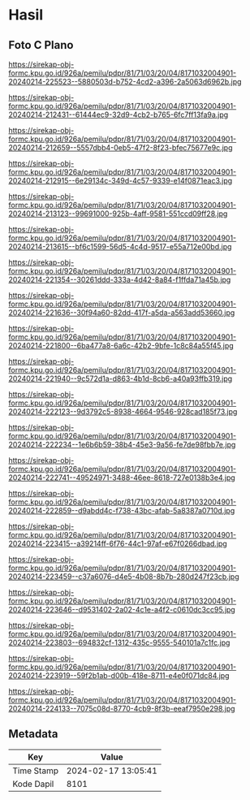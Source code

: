 # Hasil

## Foto C Plano

https://sirekap-obj-formc.kpu.go.id/926a/pemilu/pdpr/81/71/03/20/04/8171032004901-20240214-225523--5880503d-b752-4cd2-a396-2a5063d6962b.jpg

https://sirekap-obj-formc.kpu.go.id/926a/pemilu/pdpr/81/71/03/20/04/8171032004901-20240214-212431--61444ec9-32d9-4cb2-b765-6fc7ff13fa9a.jpg

https://sirekap-obj-formc.kpu.go.id/926a/pemilu/pdpr/81/71/03/20/04/8171032004901-20240214-212659--5557dbb4-0eb5-47f2-8f23-bfec75677e9c.jpg

https://sirekap-obj-formc.kpu.go.id/926a/pemilu/pdpr/81/71/03/20/04/8171032004901-20240214-212915--6e29134c-349d-4c57-9339-e14f0871eac3.jpg

https://sirekap-obj-formc.kpu.go.id/926a/pemilu/pdpr/81/71/03/20/04/8171032004901-20240214-213123--99691000-925b-4aff-9581-551ccd09ff28.jpg

https://sirekap-obj-formc.kpu.go.id/926a/pemilu/pdpr/81/71/03/20/04/8171032004901-20240214-213615--bf6c1599-56d5-4c4d-9517-e55a712e00bd.jpg

https://sirekap-obj-formc.kpu.go.id/926a/pemilu/pdpr/81/71/03/20/04/8171032004901-20240214-221354--30261ddd-333a-4d42-8a84-f1ffda71a45b.jpg

https://sirekap-obj-formc.kpu.go.id/926a/pemilu/pdpr/81/71/03/20/04/8171032004901-20240214-221636--30f94a60-82dd-417f-a5da-a563add53660.jpg

https://sirekap-obj-formc.kpu.go.id/926a/pemilu/pdpr/81/71/03/20/04/8171032004901-20240214-221800--6ba477a8-6a6c-42b2-9bfe-1c8c84a55f45.jpg

https://sirekap-obj-formc.kpu.go.id/926a/pemilu/pdpr/81/71/03/20/04/8171032004901-20240214-221940--9c572d1a-d863-4b1d-8cb6-a40a93ffb319.jpg

https://sirekap-obj-formc.kpu.go.id/926a/pemilu/pdpr/81/71/03/20/04/8171032004901-20240214-222123--9d3792c5-8938-4664-9546-928cad185f73.jpg

https://sirekap-obj-formc.kpu.go.id/926a/pemilu/pdpr/81/71/03/20/04/8171032004901-20240214-222234--1e6b6b59-38b4-45e3-9a56-fe7de98fbb7e.jpg

https://sirekap-obj-formc.kpu.go.id/926a/pemilu/pdpr/81/71/03/20/04/8171032004901-20240214-222741--49524971-3488-46ee-8618-727e0138b3e4.jpg

https://sirekap-obj-formc.kpu.go.id/926a/pemilu/pdpr/81/71/03/20/04/8171032004901-20240214-222859--d9abdd4c-f738-43bc-afab-5a8387a0710d.jpg

https://sirekap-obj-formc.kpu.go.id/926a/pemilu/pdpr/81/71/03/20/04/8171032004901-20240214-223415--a39214ff-6f76-44c1-97af-e67f0266dbad.jpg

https://sirekap-obj-formc.kpu.go.id/926a/pemilu/pdpr/81/71/03/20/04/8171032004901-20240214-223459--c37a6076-d4e5-4b08-8b7b-280d247f23cb.jpg

https://sirekap-obj-formc.kpu.go.id/926a/pemilu/pdpr/81/71/03/20/04/8171032004901-20240214-223646--d9531402-2a02-4c1e-a4f2-c0610dc3cc95.jpg

https://sirekap-obj-formc.kpu.go.id/926a/pemilu/pdpr/81/71/03/20/04/8171032004901-20240214-223803--694832cf-1312-435c-9555-540101a7c1fc.jpg

https://sirekap-obj-formc.kpu.go.id/926a/pemilu/pdpr/81/71/03/20/04/8171032004901-20240214-223919--59f2b1ab-d00b-418e-8711-e4e0f071dc84.jpg

https://sirekap-obj-formc.kpu.go.id/926a/pemilu/pdpr/81/71/03/20/04/8171032004901-20240214-224133--7075c08d-8770-4cb9-8f3b-eeaf7950e298.jpg


## Metadata

| Key        | Value               |
| ---------- | ------------------- |
| Time Stamp | 2024-02-17 13:05:41 |
| Kode Dapil | 8101                |



